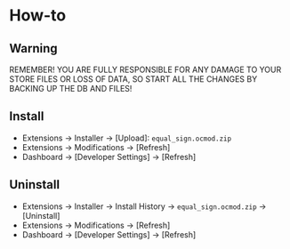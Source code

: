 # How-to

## Warning
REMEMBER! YOU ARE FULLY RESPONSIBLE FOR ANY DAMAGE TO YOUR STORE FILES
OR LOSS OF DATA, SO START ALL THE CHANGES BY BACKING UP THE DB AND FILES!

## Install
* Extensions → Installer → [Upload]: `equal_sign.ocmod.zip`
* Extensions → Modifications → [Refresh]
* Dashboard → [Developer Settings] → [Refresh]

## Uninstall
* Extensions → Installer → Install History → `equal_sign.ocmod.zip` → [Uninstall]
* Extensions → Modifications → [Refresh]
* Dashboard → [Developer Settings] → [Refresh]
